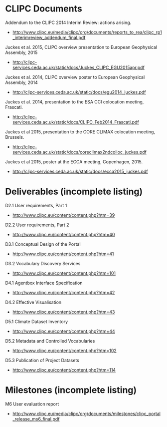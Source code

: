 CLIPC Documents
===============

Addendum to the CLIPC 2014 Interim Review: actions arising.
 * http://www.clipc.eu/media/clipc/org/documents/reports_to_rea/clipc_rp1_interimreview_addendum_final.pdf

Juckes et al. 2015, CLIPC overview presentation to European Geophysical Assembly, 2015
 * http://clipc-services.ceda.ac.uk/static/docs/Juckes_CLIPC_EGU2015apr.pdf

Juckes et al. 2014, CLIPC overview poster to European Geophysical Assembly, 2014
 * http://clipc-services.ceda.ac.uk/static/docs/egu2014_juckes.pdf

Juckes et al. 2014, presentation to the ESA CCI colocation meeting, Frascati.
 * http://clipc-services.ceda.ac.uk/static/docs/CLIPC_Feb2014_Frascati.pdf

Juckes et al 2015, presentation to the CORE CLIMAX colocation meeting, Brussels.
 * http://clipc-services.ceda.ac.uk/static/docs/coreclimax2ndcolloc_juckes.pdf

Juckes et al 2015, poster at the ECCA meeting, Copenhagen, 2015.
 * http://clipc-services.ceda.ac.uk/static/docs/ecca2015_juckes.pdf


Deliverables (incomplete listing)
============

D2.1 User requirements, Part 1
 * http://www.clipc.eu/content/content.php?htm=39

D2.2 User requirements, Part 2
 * http://www.clipc.eu/content/content.php?htm=40

D3.1 Conceptual Design of the Portal
 * http://www.clipc.eu/content/content.php?htm=41

D3.2 Vocabulary Discovery Services
 * http://www.clipc.eu/content/content.php?htm=101

D4.1 Agentbox Interface Specification
 * http://www.clipc.eu/content/content.php?htm=42

D4.2 Effective Visualisation
 * http://www.clipc.eu/content/content.php?htm=43

D5.1 Climate Dataset Inventory
 * http://www.clipc.eu/content/content.php?htm=44

D5.2 Metadata and Controlled Vocabularies
 * http://www.clipc.eu/content/content.php?htm=102

D5.3 Publication of Project Datasets
 * http://www.clipc.eu/content/content.php?htm=114

Milestones (incomplete listing)
===============================

M6 User evaluation report
 * http://www.clipc.eu/media/clipc/org/documents/milestones/clipc_portal_release_ms6_final.pdf

